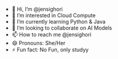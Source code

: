 - 👋 Hi, I’m @jensighori
- 👀 I’m interested in Cloud Compute
- 🌱 I’m currently learning Python & Java
- 💞️ I’m looking to collaborate on AI Models
- 📫 How to reach me @jensighori 
- 😄 Pronouns: She/Her
- ⚡ Fun fact: No Fun, only studyy

<!---
jensighori/jensighori is a ✨ special ✨ repository because its `README.md` (this file) appears on your GitHub profile.
You can click the Preview link to take a look at your changes.
--->
